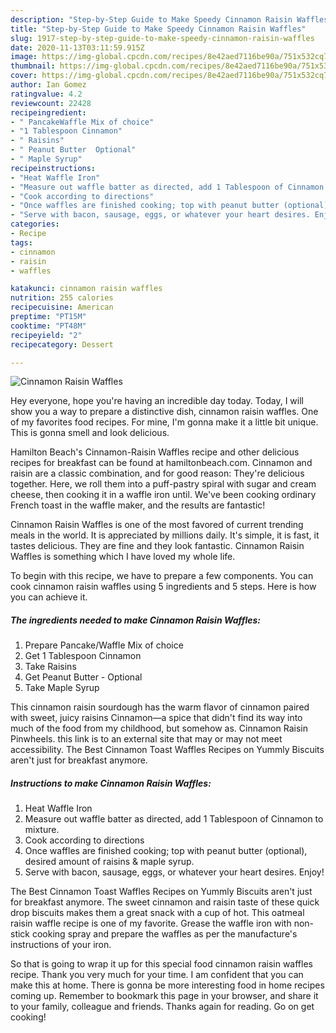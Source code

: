 ```yaml
---
description: "Step-by-Step Guide to Make Speedy Cinnamon Raisin Waffles"
title: "Step-by-Step Guide to Make Speedy Cinnamon Raisin Waffles"
slug: 1917-step-by-step-guide-to-make-speedy-cinnamon-raisin-waffles
date: 2020-11-13T03:11:59.915Z
image: https://img-global.cpcdn.com/recipes/8e42aed7116be90a/751x532cq70/cinnamon-raisin-waffles-recipe-main-photo.jpg
thumbnail: https://img-global.cpcdn.com/recipes/8e42aed7116be90a/751x532cq70/cinnamon-raisin-waffles-recipe-main-photo.jpg
cover: https://img-global.cpcdn.com/recipes/8e42aed7116be90a/751x532cq70/cinnamon-raisin-waffles-recipe-main-photo.jpg
author: Ian Gomez
ratingvalue: 4.2
reviewcount: 22428
recipeingredient:
- " PancakeWaffle Mix of choice"
- "1 Tablespoon Cinnamon"
- " Raisins"
- " Peanut Butter  Optional"
- " Maple Syrup"
recipeinstructions:
- "Heat Waffle Iron"
- "Measure out waffle batter as directed, add 1 Tablespoon of Cinnamon to mixture."
- "Cook according to directions"
- "Once waffles are finished cooking; top with peanut butter (optional), desired amount of raisins &amp; maple syrup."
- "Serve with bacon, sausage, eggs, or whatever your heart desires. Enjoy!"
categories:
- Recipe
tags:
- cinnamon
- raisin
- waffles

katakunci: cinnamon raisin waffles 
nutrition: 255 calories
recipecuisine: American
preptime: "PT15M"
cooktime: "PT48M"
recipeyield: "2"
recipecategory: Dessert

---
```



![Cinnamon Raisin Waffles](https://img-global.cpcdn.com/recipes/8e42aed7116be90a/751x532cq70/cinnamon-raisin-waffles-recipe-main-photo.jpg)

Hey everyone, hope you're having an incredible day today. Today, I will show you a way to prepare a distinctive dish, cinnamon raisin waffles. One of my favorites food recipes. For mine, I'm gonna make it a little bit unique. This is gonna smell and look delicious.

Hamilton Beach&#39;s Cinnamon-Raisin Waffles recipe and other delicious recipes for breakfast can be found at hamiltonbeach.com. Cinnamon and raisin are a classic combination, and for good reason: They&#39;re delicious together. Here, we roll them into a puff-pastry spiral with sugar and cream cheese, then cooking it in a waffle iron until. We&#39;ve been cooking ordinary French toast in the waffle maker, and the results are fantastic!

Cinnamon Raisin Waffles is one of the most favored of current trending meals in the world. It is appreciated by millions daily. It's simple, it is fast, it tastes delicious. They are fine and they look fantastic. Cinnamon Raisin Waffles is something which I have loved my whole life.


To begin with this recipe, we have to prepare a few components. You can cook cinnamon raisin waffles using 5 ingredients and 5 steps. Here is how you can achieve it.

<!--inarticleads1-->

##### The ingredients needed to make Cinnamon Raisin Waffles:

1. Prepare  Pancake/Waffle Mix of choice
1. Get 1 Tablespoon Cinnamon
1. Take  Raisins
1. Get  Peanut Butter - Optional
1. Take  Maple Syrup


This cinnamon raisin sourdough has the warm flavor of cinnamon paired with sweet, juicy raisins Cinnamon—a spice that didn&#39;t find its way into much of the food from my childhood, but somehow as. Cinnamon Raisin Pinwheels. this link is to an external site that may or may not meet accessibility. The Best Cinnamon Toast Waffles Recipes on Yummly Biscuits aren&#39;t just for breakfast anymore. 

<!--inarticleads2-->

##### Instructions to make Cinnamon Raisin Waffles:

1. Heat Waffle Iron
1. Measure out waffle batter as directed, add 1 Tablespoon of Cinnamon to mixture.
1. Cook according to directions
1. Once waffles are finished cooking; top with peanut butter (optional), desired amount of raisins &amp; maple syrup.
1. Serve with bacon, sausage, eggs, or whatever your heart desires. Enjoy!


The Best Cinnamon Toast Waffles Recipes on Yummly Biscuits aren&#39;t just for breakfast anymore. The sweet cinnamon and raisin taste of these quick drop biscuits makes them a great snack with a cup of hot. This oatmeal raisin waffle recipe is one of my favorite. Grease the waffle iron with non-stick cooking spray and prepare the waffles as per the manufacture&#39;s instructions of your iron. 

So that is going to wrap it up for this special food cinnamon raisin waffles recipe. Thank you very much for your time. I am confident that you can make this at home. There is gonna be more interesting food in home recipes coming up. Remember to bookmark this page in your browser, and share it to your family, colleague and friends. Thanks again for reading. Go on get cooking!
